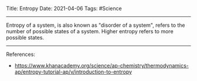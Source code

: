 Title: Entropy
Date: 2021-04-06
Tags: #Science

---

Entropy of a system, is also known as "disorder of a system", refers to the number of possible states of a system. Higher entropy refers to more possible states. 

---

References:
* https://www.khanacademy.org/science/ap-chemistry/thermodynamics-ap/entropy-tutorial-ap/v/introduction-to-entropy